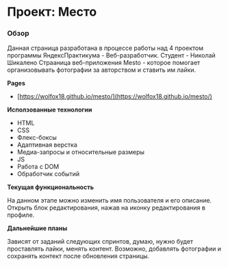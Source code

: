 # Проект: Место

### Обзор

Данная страница разработана в процессе работы над 4 проектом программы ЯндексПрактикума - Веб-разработчик.
Студент - Николай Шикалено
Страаница веб-приложения Mesto - которое помогает организовывать фотографии за авторством и ставить им лайки.

**Pages**

* [https://wolfox18.github.io/mesto/](https://wolfox18.github.io/mesto/)

**Исползованные технологии**

* HTML
* CSS
* Флекс-боксы
* Адаптивная верстка
* Медиа-запросы и относительные размеры
* JS
* Работа с DOM
* Обработчик событий

**Текущая функциональность**

На данном этапе можно изменить имя пользователя и его описание. Открыть блок редактирования, нажав на иконку редактирования в профиле.

**Дальнейшие планы**

Зависят от заданий следующих спринтов, думаю, нужно будет проставлять лайки, менять контент. Возможно, добавлять фотографии и сохранять контект после обновления страницы.
